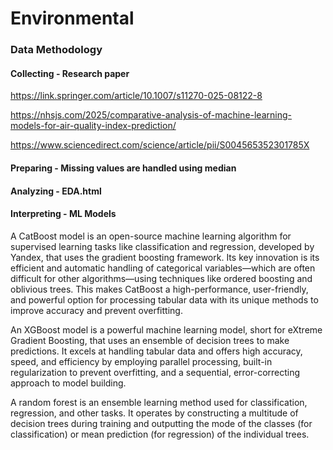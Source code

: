 # Environmental

### Data Methodology
#### Collecting - Research paper
https://link.springer.com/article/10.1007/s11270-025-08122-8

https://nhsjs.com/2025/comparative-analysis-of-machine-learning-models-for-air-quality-index-prediction/

https://www.sciencedirect.com/science/article/pii/S004565352301785X

#### Preparing - Missing values are handled using median
#### Analyzing - EDA.html
#### Interpreting - ML Models

 A CatBoost model is an open-source machine learning algorithm for supervised learning tasks like classification and regression, developed by Yandex, that uses the gradient boosting framework. Its key innovation is its efficient and automatic handling of categorical variables—which are often difficult for other algorithms—using techniques like ordered boosting and oblivious trees. This makes CatBoost a high-performance, user-friendly, and powerful option for processing tabular data with its unique methods to improve accuracy and prevent overfitting. 
 
 An XGBoost model is a powerful machine learning model, short for eXtreme Gradient Boosting, that uses an ensemble of decision trees to make predictions. It excels at handling tabular data and offers high accuracy, speed, and efficiency by employing parallel processing, built-in regularization to prevent overfitting, and a sequential, error-correcting approach to model building. 
 
 A random forest is an ensemble learning method used for classification, regression, and other tasks. It operates by constructing a multitude of decision trees during training and outputting the mode of the classes (for classification) or mean prediction (for regression) of the individual trees.
